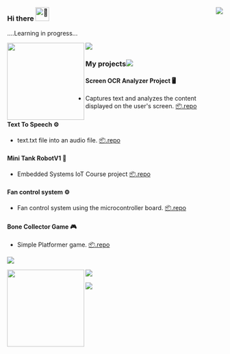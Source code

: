 ### Hi there <picture><source srcset="https://fonts.gstatic.com/s/e/notoemoji/latest/1f44b/512.webp" type="image/webp"><img src="https://fonts.gstatic.com/s/e/notoemoji/latest/1f44b/512.gif" alt="👋" width="32" height="32"></picture> <picture><img align="right" src="https://profile-counter.glitch.me/damakes/count.svg?" /><picture> 

....Learning in progress...

<picture><img align="left" src="http://github-profile-summary-cards.vercel.app/api/cards/repos-per-language?username=damakes&theme=swift"  height="180em" /><picture><picture><img src="https://user-images.githubusercontent.com/73097560/115834477-dbab4500-a447-11eb-908a-139a6edaec5c.gif"><picture>

### **My projects**<picture><img src="https://user-images.githubusercontent.com/73097560/115834477-dbab4500-a447-11eb-908a-139a6edaec5c.gif"/><picture>

#### Screen OCR Analyzer Project  🖥️

- Captures text and analyzes the content displayed on the user's screen. 
[📦.repo](https://github.com/damakes/rec-ocr-anlys)  

#### Text To Speech ⚙️

- text.txt file into an audio file.
[📦.repo](https://github.com/damakes/txt-to-spch)

#### Mini Tank RobotV1 🤖

- Embedded Systems IoT Course project
[📦.repo](https://github.com/damakes/emb-sys-iot-crse-prj-2)

#### Fan control system ⚙️

- Fan control system using the microcontroller board.
[📦.repo](https://github.com/damakes/emb-sys-iot-crse-prj-1)

#### Bone Collector Game 🎮

- Simple Platformer game.
[📦.repo](https://github.com/damakes/opp-crse-prj)

<picture><img src="https://user-images.githubusercontent.com/73097560/115834477-dbab4500-a447-11eb-908a-139a6edaec5c.gif"/><picture>

<picture><img align="left" src="http://github-profile-summary-cards.vercel.app/api/cards/profile-details?username=damakes&theme=swift" height="180em" /><picture>

<picture><img src="https://user-images.githubusercontent.com/73097560/115834477-dbab4500-a447-11eb-908a-139a6edaec5c.gif"/><picture>

<picture><img align="left" src="https://skillicons.dev/icons?i=arduino,aws,azure,cs,cpp,git,java,opencv,python,react,ruby,tensorflow&theme=light" /><picture>

<!---

damakes/damakes is a ✨ special ✨ repository because its `README.md` (this file) appears on your GitHub profile.
You can click the Preview link to take a look at your changes.
--->





